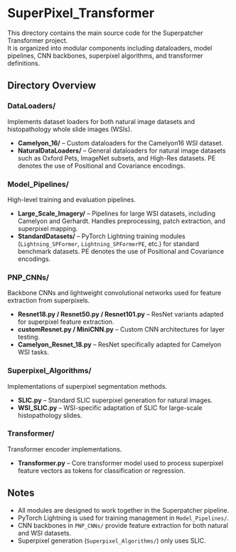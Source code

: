 # SuperPixel_Transformer

This directory contains the main source code for the Superpatcher Transformer project.  
It is organized into modular components including dataloaders, model pipelines, CNN backbones, superpixel algorithms, and transformer definitions.  

## Directory Overview

### DataLoaders/
Implements dataset loaders for both natural image datasets and histopathology whole slide images (WSIs).  
- **Camelyon_16/** – Custom dataloaders for the Camelyon16 WSI dataset.  
- **NaturalDataLoaders/** – General dataloaders for natural image datasets such as Oxford Pets, ImageNet subsets, and High-Res datasets. PE denotes the use of Positional and Covariance encodings. 

### Model_Pipelines/
High-level training and evaluation pipelines.  
- **Large_Scale_Imagery/** – Pipelines for large WSI datasets, including Camelyon and Gerhardt. Handles preprocessing, patch extraction, and superpixel mapping.  
- **StandardDatasets/** – PyTorch Lightning training modules (`Lightning_SPFormer`, `Lightning_SPFormerPE`, etc.) for standard benchmark datasets. PE denotes the use of Positional and Covariance encodings.  

### PNP_CNNs/
Backbone CNNs and lightweight convolutional networks used for feature extraction from superpixels.  
- **Resnet18.py / Resnet50.py / Resnet101.py** – ResNet variants adapted for superpixel feature extraction.  
- **customResnet.py / MiniCNN.py** – Custom CNN architectures for layer testing.  
- **Camelyon_Resnet_18.py** – ResNet specifically adapted for Camelyon WSI tasks.  

### Superpixel_Algorithms/
Implementations of superpixel segmentation methods.  
- **SLIC.py** – Standard SLIC superpixel generation for natural images.  
- **WSI_SLIC.py** – WSI-specific adaptation of SLIC for large-scale histopathology slides.  

### Transformer/
Transformer encoder implementations.  
- **Transformer.py** – Core transformer model used to process superpixel feature vectors as tokens for classification or regression.  

## Notes
- All modules are designed to work together in the Superpatcher pipeline.  
- PyTorch Lightning is used for training management in `Model_Pipelines/`.  
- CNN backbones in `PNP_CNNs/` provide feature extraction for both natural and WSI datasets.  
- Superpixel generation (`Superpixel_Algorithms/`) only uses SLIC.  
